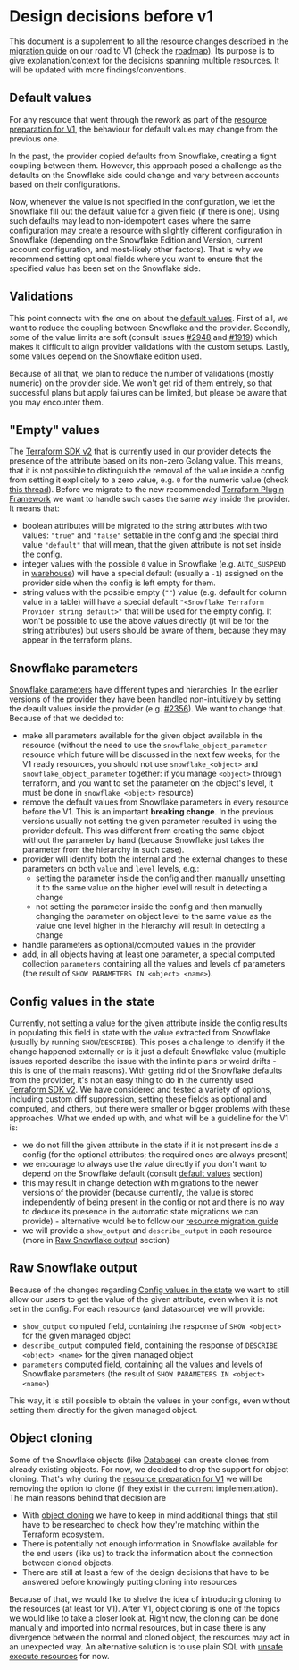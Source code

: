 # Design decisions before v1

This document is a supplement to all the resource changes described in the [migration guide](../MIGRATION_GUIDE.md) on our road to V1 (check the [roadmap](https://github.com/Snowflake-Labs/terraform-provider-snowflake/blob/main/ROADMAP.md#05052024-roadmap-overview)). Its purpose is to give explanation/context for the decisions spanning multiple resources. It will be updated with more findings/conventions.

## Default values
For any resource that went through the rework as part of the [resource preparation for V1](https://github.com/Snowflake-Labs/terraform-provider-snowflake/blob/main/ROADMAP.md#preparing-essential-ga-objects-for-the-provider-v1),
the behaviour for default values may change from the previous one.

In the past, the provider copied defaults from Snowflake, creating a tight coupling between them.
However, this approach posed a challenge as the defaults on the Snowflake side could change and vary between accounts based on their configurations.

Now, whenever the value is not specified in the configuration, we let the Snowflake fill out the default value for a given field
(if there is one). Using such defaults may lead to non-idempotent cases where the same configuration may
create a resource with slightly different configuration in Snowflake (depending on the Snowflake Edition and Version,
current account configuration, and most-likely other factors). That is why we recommend setting optional fields where
you want to ensure that the specified value has been set on the Snowflake side.

## Validations

This point connects with the one on about the [default values](#default-values). First of all, we want to reduce the coupling between Snowflake and the provider. Secondly, some of the value limits are soft (consult issues [#2948](https://github.com/Snowflake-Labs/terraform-provider-snowflake/issues/2948) and [#1919](https://github.com/Snowflake-Labs/terraform-provider-snowflake/issues/1919)) which makes it difficult to align provider validations with the custom setups. Lastly, some values depend on the Snowflake edition used.

Because of all that, we plan to reduce the number of validations (mostly numeric) on the provider side. We won't get rid of them entirely, so that successful plans but apply failures can be limited, but please be aware that you may encounter them. 

## "Empty" values
The [Terraform SDK v2](https://github.com/hashicorp/terraform-plugin-sdk) that is currently used in our provider detects the presence of the attribute based on its non-zero Golang value. This means, that it is not possible to distinguish the removal of the value inside a config from setting it explicitely to a zero value, e.g. `0` for the numeric value (check [this thread](https://discuss.hashicorp.com/t/is-it-possible-to-differentiate-between-a-zero-value-and-a-removed-property-in-the-terraform-provider-sdk/43131)). Before we migrate to the new recommended [Terraform Plugin Framework](https://github.com/hashicorp/terraform-plugin-framework) we want to handle such cases the same way inside the provider. It means that:
- boolean attributes will be migrated to the string attributes with two values: `"true"` and `"false"` settable in the config and the special third value `"default"` that will mean, that the given attribute is not set inside the config.
- integer values with the possible `0` value in Snowflake (e.g. `AUTO_SUSPEND` in [warehouse](https://docs.snowflake.com/en/sql-reference/sql/create-warehouse)) will have a special default (usually a `-1`) assigned on the provider side when the config is left empty for them.
- string values with the possible empty (`""`) value (e.g. default for column value in a table) will have a special default `"<Snowflake Terraform Provider string default>"` that will be used for the empty config.
It won't be possible to use the above values directly (it will be for the string attributes) but users should be aware of them, because they may appear in the terraform plans.

## Snowflake parameters
[Snowflake parameters](https://docs.snowflake.com/en/sql-reference/parameters) have different types and hierarchies. In the earlier versions of the provider they have been handled non-intuitively by setting the deault values inside the provider (e.g. [#2356](https://github.com/Snowflake-Labs/terraform-provider-snowflake/issues/2356)). We want to change that. Because of that we decided to:
- make all parameters available for the given object available in the resource (without the need to use the `snowflake_object_parameter` resource which future will be discussed in the next few weeks; for the V1 ready resources, you should not use `snowflake_<object>` and `snowflake_object_parameter` together: if you manage `<object>` through terraform, and you want to set the parameter on the object's level, it must be done in `snowflake_<object>` resource)
- remove the default values from Snowflake parameters in every resource before the V1. This is an important **breaking change**. In the previous versions usually not setting the given parameter resulted in using the provider default. This was different from creating the same object without the parameter by hand (because Snowflake just takes the parameter from the hierarchy in such case).
- provider will identify both the internal and the external changes to these parameters on both `value` and `level` levels, e.g.:
  - setting the parameter inside the config and then manually unsetting it to the same value on the higher level will result in detecting a change
  - not setting the parameter inside the config and then manually changing the parameter on object level to the same value as the value one level higher in the hierarchy will result in detecting a change
- handle parameters as optional/computed values in the provider
- add, in all objects having at least one parameter, a special computed collection `parameters` containing all the values and levels of parameters (the result of `SHOW PARAMETERS IN <object> <name>`).

## Config values in the state
Currently, not setting a value for the given attribute inside the config results in populating this field in state with the value extracted from Snowflake (usually by running `SHOW`/`DESCRIBE`). This poses a challenge to identify if the change happened externally or is it just a default Snowflake value (multiple issues reported describe the issue with the infinite plans or weird drifts - this is one of the main reasons). With getting rid of the Snowflake defaults from the provider, it's not an easy thing to do in the currently used [Terraform SDK v2](https://github.com/hashicorp/terraform-plugin-sdk). We have considered and tested a variety of options, including custom diff suppression, setting these fields as optional and computed, and others, but there were smaller or bigger problems with these approaches. What we ended up with, and what will be a guideline for the V1 is:
- we do not fill the given attribute in the state if it is not present inside a config (for the optional attributes; the required ones are always present)
- we encourage to always use the value directly if you don't want to depend on the Snowflake default (consult [default values](#default-values) section)
- this may result in change detection with migrations to the newer versions of the provider (because currently, the value is stored independently of being present in the config or not and there is no way to deduce its presence in the automatic state migrations we can provide) - alternative would be to follow our [resource migration guide](../docs/technical-documentation/resource_migration.md)
- we will provide a `show_output` and `describe_output` in each resource (more in [Raw Snowflake output](#raw-snowflake-output) section)

## Raw Snowflake output
Because of the changes regarding [Config values in the state](#config-values-in-the-state) we want to still allow our users to get the value of the given attribute, even when it is not set in the config. For each resource (and datasource) we will provide:
- `show_output` computed field, containing the response of `SHOW <object>` for the given managed object
- `describe_output` computed field, containing the response of `DESCRIBE <object> <name>` for the given managed object
- `parameters` computed field, containing all the values and levels of Snowflake parameters (the result of `SHOW PARAMETERS IN <object> <name>`)

This way, it is still possible to obtain the values in your configs, even without setting them directly for the given managed object.

## Object cloning
Some of the Snowflake objects (like [Database](https://docs.snowflake.com/en/sql-reference/sql/create-database)) can create clones from already existing objects.
For now, we decided to drop the support for object cloning. That's why during the [resource preparation for V1](https://github.com/Snowflake-Labs/terraform-provider-snowflake/blob/main/ROADMAP.md#preparing-essential-ga-objects-for-the-provider-v1)
we will be removing the option to clone (if they exist in the current implementation). The main reasons behind that decision are
- With [object cloning](https://docs.snowflake.com/en/user-guide/object-clone) we have to keep in mind additional things that still have to be researched to check how they're matching within the Terraform ecosystem.
- There is potentially not enough information in Snowflake available for the end users (like us) to track the information about the connection between cloned objects.
- There are still at least a few of the design decisions that have to be answered before knowingly putting cloning into resources

Because of that, we would like to shelve the idea of introducing cloning to the resources (at least for V1). After V1,
object cloning is one of the topics we would like to take a closer look at. Right now, the cloning can be done manually
and imported into normal resources, but in case there is any divergence between the normal and cloned object, the resources
may act in an unexpected way. An alternative solution is to use plain SQL with [unsafe execute resources](https://registry.terraform.io/providers/Snowflake-Labs/snowflake/latest/docs/resources/unsafe_execute) for now.
